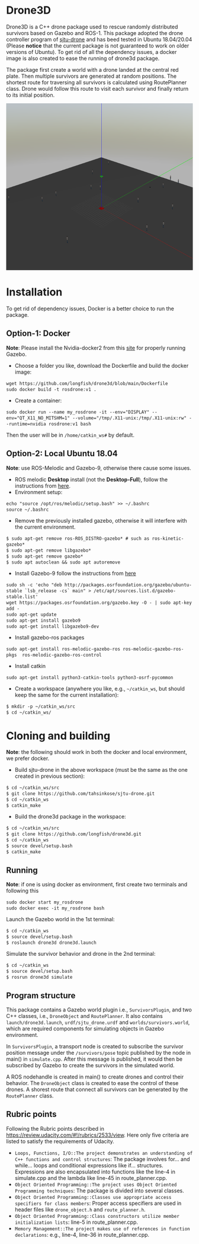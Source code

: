 # Drone3D 

Drone3D is a C++ drone package used to rescue randomly distributed survivors based on Gazebo and ROS-1. This package adopted the drone controller program of [sjtu-drone](https://github.com/tahsinkose/sjtu-drone) and has beed tested in Ubuntu 18.04/20.04 (Please **notice** that the current package is not guaranteed to work on older versions of Ubuntu). To get rid of all the dependency issues, a docker image is also created to ease the running of drone3d package.

The package first create a world with a drone landed at the central red plate. Then multiple survivors are generated at random positions. The shortest route for traversing all survivors is calculated using RoutePlanner class. Drone would follow this route to visit each survivor and finally return to its initial position.

<img src="map.png" width="600" height="450" />

# Installation
To get rid of dependency issues, Docker is a better choice to run the package.

## Option-1: Docker
**Note**: Please install the Nvidia-docker2 from this [site](https://docs.nvidia.com/datacenter/cloud-native/container-toolkit/install-guide.html#docker) for properly running Gazebo. 

* Choose a folder you like, download the Dockerfile and build the docker image:
```
wget https://github.com/longfish/drone3d/blob/main/Dockerfile
sudo docker build -t rosdrone:v1 .
```
* Create a container:
```
sudo docker run --name my_rosdrone -it --env="DISPLAY" --env="QT_X11_NO_MITSHM=1" --volume="/tmp/.X11-unix:/tmp/.X11-unix:rw" --runtime=nvidia rosdrone:v1 bash
```

Then the user will be in `/home/catkin_ws#` by default.

## Option-2: Local Ubuntu 18.04 
**Note**: use ROS-Melodic and Gazebo-9, otherwise there cause some issues.

* ROS melodic **Desktop** install (not the **Desktop-Full**), follow the instructions from [here](http://wiki.ros.org/melodic/Installation/Ubuntu).
* Environment setup: 
``` 
echo "source /opt/ros/melodic/setup.bash" >> ~/.bashrc
source ~/.bashrc
```
* Remove the previously installed gazebo, otherwise it will interfere with the current environment.
```
$ sudo apt-get remove ros-ROS_DISTRO-gazebo* # such as ros-kinetic-gazebo*
$ sudo apt-get remove libgazebo*
$ sudo apt-get remove gazebo*
$ sudo apt autoclean && sudo apt autoremove
```
* Install Gazebo-9 follow the instructions from [here](http://gazebosim.org/tutorials?cat=install&tut=install_ubuntu&ver=9.0)
```
sudo sh -c 'echo "deb http://packages.osrfoundation.org/gazebo/ubuntu-stable `lsb_release -cs` main" > /etc/apt/sources.list.d/gazebo-stable.list'
wget https://packages.osrfoundation.org/gazebo.key -O - | sudo apt-key add -
sudo apt-get update
sudo apt-get install gazebo9
sudo apt-get install libgazebo9-dev
```
* Install gazebo-ros packages
```
sudo apt-get install ros-melodic-gazebo-ros ros-melodic-gazebo-ros-pkgs  ros-melodic-gazebo-ros-control
```
* Install catkin
```
sudo apt-get install python3-catkin-tools python3-osrf-pycommon
```
* Create a workspace (anywhere you like, e.g., `~/catkin_ws`, but should keep the same for the current installation):
```
$ mkdir -p ~/catkin_ws/src
$ cd ~/catkin_ws/
```

# Cloning and building
**Note**: the following should work in both the docker and local environment, we prefer docker.

* Build sjtu-drone in the above workspace (must be the same as the one created in previous section):
```
$ cd ~/catkin_ws/src
$ git clone https://github.com/tahsinkose/sjtu-drone.git
$ cd ~/catkin_ws
$ catkin_make
```
* Build the drone3d package in the workspace:
```
$ cd ~/catkin_ws/src
$ git clone https://github.com/longfish/drone3d.git 
$ cd ~/catkin_ws
$ source devel/setup.bash
$ catkin_make
```

## Running
**Note**: if one is using docker as environment, first create two terminals and following this
```
sudo docker start my_rosdrone
sudo docker exec -it my_rosdrone bash
```

Launch the Gazebo world in the 1st terminal:
```
$ cd ~/catkin_ws
$ source devel/setup.bash
$ roslaunch drone3d drone3d.launch
```

Simulate the survivor behavior and drone in the 2nd terminal:
```
$ cd ~/catkin_ws
$ source devel/setup.bash
$ rosrun drone3d simulate
```

## Program structure

This package contains a Gazebo world plugin i.e., `SurvivorsPlugin`, and two C++ classes, i.e., `DroneObject` and `RoutePlanner`. It also contains `launch/drone3d.launch`, `urdf/sjtu_drone.urdf` and `worlds/survivors.world`, which are required components for simulating objects in Gazebo environment. 

In `SurvivorsPlugin`, a transport node is created to subscribe the survivor position message under the `/survivors/pose` topic published by the node in main() in `simulate.cpp`. After this message is published, it would then be subscribed by Gazebo to create the survivors in the simulated world. 

A ROS nodehandle is created in main() to create drones and control their behavior. The `DroneObject` class is created to ease the control of these drones. A shorest route that connect all survivors can be generated by the `RoutePlanner` class. 

## Rubric points

Following the Rubric points described in https://review.udacity.com/#!/rubrics/2533/view. Here only five criteria are listed to satisfy the requirements of Udacity.

* `Loops, Functions, I/O::The project demonstrates an understanding of C++ functions and control structures`: The package involves for... and while... loops and conditional expressions like if... structures. Expressions are also encapsulated into functions like the line-4 in simulate.cpp and the lambda like line-45 in route_planner.cpp.
* `Object Oriented Programming::The project uses Object Oriented Programming techniques`: The package is divided into several classes. 
* `Object Oriented Programming::Classes use appropriate access specifiers for class members`: Proper access specifiers are used in header files like `drone_object.h` and `route_planner.h`.
* `Object Oriented Programming::Class constructors utilize member initialization lists`: line-5 in route_planner.cpp.
* `Memory Management::The project makes use of references in function declarations`: e.g., line-4, line-36 in route_planner.cpp.
